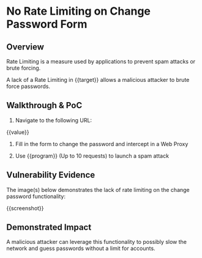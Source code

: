 # No Rate Limiting on Change Password Form

## Overview

<!--
Provide a 1-2 sentence description - see http://cveproject.github.io/docs/content/key-details-phrasing.pdf for tips

This format is a good guide:
[VULNTYPE] in [COMPONENT] in [APPLICATION] allows [ATTACKER] to [IMPACT] via [VECTOR] 
-->

Rate Limiting is a measure used by applications to prevent spam attacks or brute forcing.

A lack of a Rate Limiting in {{target}} allows a malicious attacker to brute force passwords.

## Walkthrough & PoC

<!--
Provide a step-by-step walkthrough on how to access the vulnerable injection point, and how to exploit the vulnerability.

Adding a dot-pointed walkthrough with relevant screenshots will speed triage time and result in faster rewards!
-->

1. Navigate to the following URL:

{{value}}

1. Fill in the form to change the password and intercept in a Web Proxy


1. Use {{program}} (Up to 10 requests) to launch a spam attack 

## Vulnerability Evidence

<!--
Your submission MUST include evidence of the vulnerability and not be theoretical in nature.
-->

The image(s) below demonstrates the lack of rate limiting on the change password functionality:

{{screenshot}}

## Demonstrated Impact

<!--
Provide a full Proof of Concept here.
--> 

A malicious attacker can leverage this functionality to possibly slow the network and guess passwords without a limit for accounts.
